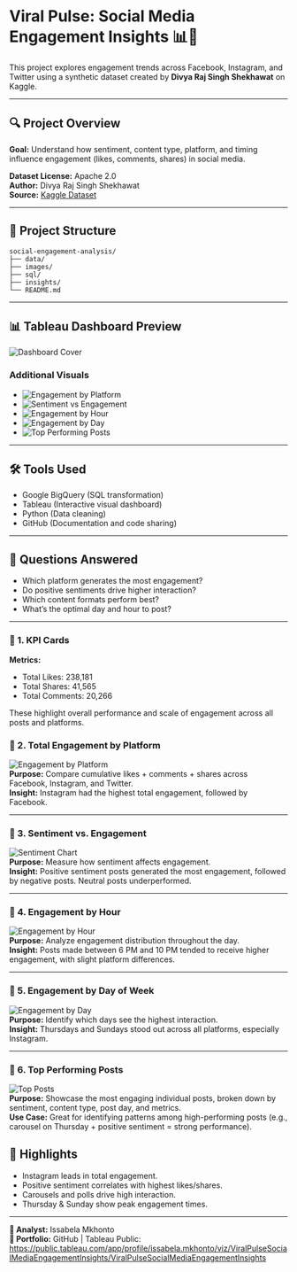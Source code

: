 # Viral Pulse: Social Media Engagement Insights 📊📱

This project explores engagement trends across Facebook, Instagram, and Twitter using a synthetic dataset created by **Divya Raj Singh Shekhawat** on Kaggle.

---

## 🔍 Project Overview

**Goal:** Understand how sentiment, content type, platform, and timing influence engagement (likes, comments, shares) in social media.

**Dataset License:** Apache 2.0  
**Author:** Divya Raj Singh Shekhawat  
**Source:** [Kaggle Dataset](https://www.kaggle.com/datasets/divyarajshekhawat/social-media-engagement-analysis)

---

## 📂 Project Structure

```
social-engagement-analysis/
├── data/
├── images/
├── sql/
├── insights/
└── README.md
```

---

## 📊 Tableau Dashboard Preview

![Dashboard Cover](images/dashboard_cover.png)

### Additional Visuals
- ![Engagement by Platform](images/engagement_by_platform.png)
- ![Sentiment vs Engagement](images/sentiment_vs_engagement.png)
- ![Engagement by Hour](images/engagement_by_hour.png)
- ![Engagement by Day](images/engagement_by_day.png)
- ![Top Performing Posts](images/top_posts.png)

---

## 🛠️ Tools Used

- Google BigQuery (SQL transformation)
- Tableau (Interactive visual dashboard)
- Python (Data cleaning)
- GitHub (Documentation and code sharing)

---

## 📌 Questions Answered

- Which platform generates the most engagement?
- Do positive sentiments drive higher interaction?
- Which content formats perform best?
- What’s the optimal day and hour to post?

---
### 🔹 1. **KPI Cards**
**Metrics:**  
- Total Likes: 238,181  
- Total Shares: 41,565  
- Total Comments: 20,266  

These highlight overall performance and scale of engagement across all posts and platforms.
### 🔹 2. **Total Engagement by Platform**
![Engagement by Platform](images/engagement_by_platform.png)  
**Purpose:** Compare cumulative likes + comments + shares across Facebook, Instagram, and Twitter.  
**Insight:** Instagram had the highest total engagement, followed by Facebook.

---

### 🔹 3. **Sentiment vs. Engagement**
![Sentiment Chart](images/sentiment_vs_engagement.png)  
**Purpose:** Measure how sentiment affects engagement.  
**Insight:** Positive sentiment posts generated the most engagement, followed by negative posts. Neutral posts underperformed.

---

### 🔹 4. **Engagement by Hour**
![Engagement by Hour](images/engagement_by_hour.png)  
**Purpose:** Analyze engagement distribution throughout the day.  
**Insight:** Posts made between 6 PM and 10 PM tended to receive higher engagement, with slight platform differences.

---

### 🔹 5. **Engagement by Day of Week**
![Engagement by Day](images/engagement_by_day.png)  
**Purpose:** Identify which days see the highest interaction.  
**Insight:** Thursdays and Sundays stood out across all platforms, especially Instagram.

---

### 🔹 6. **Top Performing Posts**
![Top Posts](images/top_posts.png)  
**Purpose:** Showcase the most engaging individual posts, broken down by sentiment, content type, post day, and metrics.  
**Use Case:** Great for identifying patterns among high-performing posts (e.g., carousel on Thursday + positive sentiment = strong performance).


## 🚀 Highlights

- Instagram leads in total engagement.
- Positive sentiment correlates with highest likes/shares.
- Carousels and polls drive high interaction.
- Thursday & Sunday show peak engagement times.

---

**🧠 Analyst:** Issabela Mkhonto  
**📧 Portfolio:** GitHub | Tableau Public: https://public.tableau.com/app/profile/issabela.mkhonto/viz/ViralPulseSocialMediaEngagementInsights/ViralPulseSocialMediaEngagementInsights
